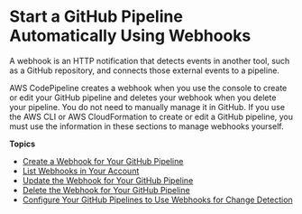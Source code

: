 # Start a GitHub Pipeline Automatically Using Webhooks<a name="pipelines-webhooks"></a>

A webhook is an HTTP notification that detects events in another tool, such as a GitHub repository, and connects those external events to a pipeline\.

AWS CodePipeline creates a webhook when you use the console to create or edit your GitHub pipeline and deletes your webhook when you delete your pipeline\. You do not need to manually manage it in GitHub\. If you use the AWS CLI or AWS CloudFormation to create or edit a GitHub pipeline, you must use the information in these sections to manage webhooks yourself\.

**Topics**
+ [Create a Webhook for Your GitHub Pipeline](pipelines-webhooks-create.md)
+ [List Webhooks in Your Account](pipelines-webhooks-view.md)
+ [Update the Webhook for Your GitHub Pipeline](pipelines-webhooks-update.title.md)
+ [Delete the Webhook for Your GitHub Pipeline](pipelines-webhooks-delete.md)
+ [Configure Your GitHub Pipelines to Use Webhooks for Change Detection](pipelines-webhooks-migration.md)